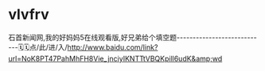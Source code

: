 # vlvfrv
石首新闻网,我的好妈妈5在线观看版,好兄弟给个填空题----------------------------🗓🗓点/此/进/入/http://www.baidu.com/link?url=NoK8PT47PahMhFH8Vie_jnciyIKNTTtVBQKpill6udK&amp;wd
